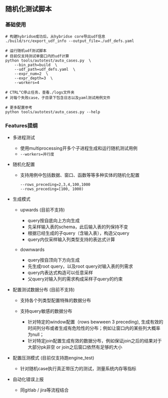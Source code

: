 ## 随机化测试脚本

### 基础使用
```
# 构建hybridse成功后，从hybridse core导出udf信息
./build/src/export_udf_info --output_file=./udf_defs.yaml
 
# 运行随机udf测试脚本
# 目前仅支持测试单窗口内的udf计算
python tools/autotest/auto_cases.py  \
    --bin_path=build  \
    --udf_path=udf_defs.yaml  \
    --expr_num=2  \
    --expr_depth=3  \
    --workers=4 
     
# CTRL^C停止任务，查看./logs文件夹
# 对每个失败case，子目录下包含日志以及yaml测试用例文件
  
# 更多配置参考
python tools/autotest/auto_cases.py --help
```

### Features提纲

- 多进程测试
    - 使用multiprocessing开多个子进程生成和运行随机测试用例
    - `--workers=并行度`

- 随机化配置
    - 支持用例中包括数据、窗口、函数等等多种实体的随机化配置
      ```
      --rows_preceding=2,3,4,100,1000
      --rows_preceding=[100, 1000)
      ```
      
- 生成模式
    - upwards (目前不支持)
        - query按自底向上方向生成
        - 先采样输入表的schema，此后输入表的列保持不变
        - 根据已经生成的子query（含输入表），构造父query
        - query内仅采样输入列类型支持的表达式计算
    
    - downwards
        - query按自顶向下方向生成
        - 先生成root query，以及root query对输入表的列需求
        - query内表达式构造可以任意采样
        - 父query对输入列的需求构成采样子query的约束
    
- 配置测试数据分布 (目前不支持)
    - 支持各个列类型配置特殊的数据分布
    - 支持query敏感的数据分布
        
        - 针对特定的window配置（rows bewween 3 preceding), 生成有效的时间列分布或者生成有危险性的分布；例如让窗口内的某些列大概率为null；
        - 针对特定join配置生成有效的数据分布，例如保证join之后的结果对于大部分pk非空 or join之后窗口依然有足够的大小

- 配置压测模式 (目前仅支持跑engine_test)
    - 针对随机case执行真正带压力的测试，测量系统内存等指标
    
- 自动化错误上报
    - 同gitlab / jira等流程结合
